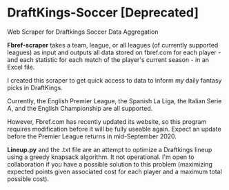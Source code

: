 # DraftKings-Soccer [Deprecated]
 Web Scraper for Draftkings Soccer Data Aggregation

<strong>Fbref-scraper</strong> takes a team, league, or all leagues (of currently supported leagues) as input and outputs all data stored on fbref.com for each player - and each statistic for each match of the player's current season - in an Excel file.

I created this scraper to get quick access to data to inform my daily fantasy picks in DraftKings.

Currently, the English Premier League, the Spanish La Liga, the Italian Serie A, and the English Championship are all supported.

However, Fbref.com has recently updated its website, so this program requires modification before it will be fully useable again. Expect an update before the Premier League returns in mid-September 2020.

<strong>Lineup.py</strong> and the .txt file are an attempt to optimize a Draftkings lineup using a greedy knapsack algorithm. It not operational. I'm open to collaboration if you have a possible solution to this problem (maximizing expected points given associated cost for each player and a maximum total possible cost).
